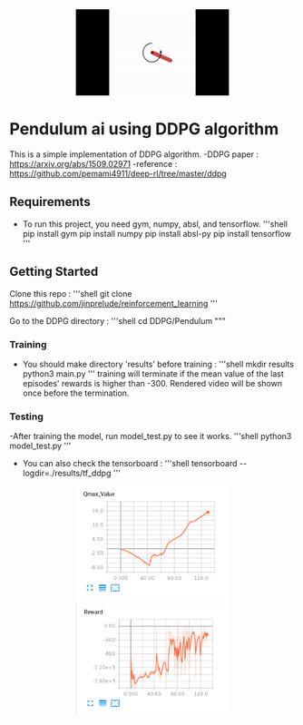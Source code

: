 <div align="center">
	<img src=./readme/pendulum.gif width="270px">
</div>

# Pendulum ai using DDPG algorithm
This is a simple implementation of DDPG algorithm.
-DDPG paper : https://arxiv.org/abs/1509.02971
-reference : https://github.com/pemami4911/deep-rl/tree/master/ddpg

## Requirements
- To run this project, you need gym, numpy, absl, and tensorflow.
'''shell
pip install gym
pip install numpy
pip install absl-py
pip install tensorflow
'''

## Getting Started
Clone this repo :
'''shell
git clone https://github.com/jinprelude/reinforcement_learning
'''

Go to the DDPG directory :
'''shell
cd DDPG/Pendulum
"""

### Training
- You should make directory 'results' before training :
'''shell
mkdir results
python3 main.py
'''
training will terminate if the mean value of the last episodes' rewards is higher than -300. Rendered video will be shown once before the termination.

### Testing
-After training the model, run model_test.py to see it works.
'''shell
python3 model_test.py
'''

- You can also check the tensorboard :
'''shell
tensorboard --logdir=./results/tf_ddpg
'''
<div align="center">
	<img src=./readme/DDPG_Pendulum_130_iteration_Qmax.png width="270px">
	<img src=./readme/DDPG_Pendulum_130_iteration_reward.png width="270px">
</div>




